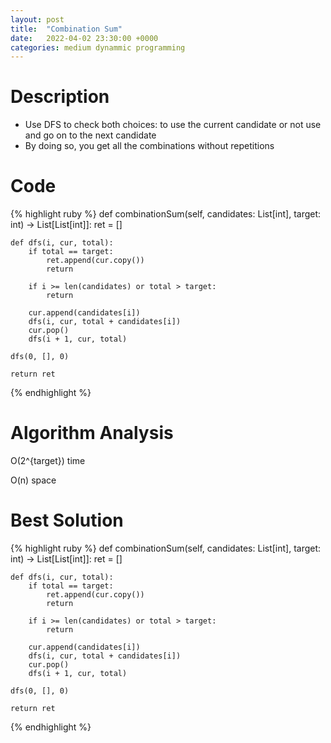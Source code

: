 ```yaml
---
layout: post
title:  "Combination Sum"
date:   2022-04-02 23:30:00 +0000
categories: medium dynammic programming
---
```

# Description
- Use DFS to check both choices: to use the current candidate or not use and go on to the next candidate
- By doing so, you get all the combinations without repetitions

# Code
{% highlight ruby %}
def combinationSum(self, candidates: List[int], target: int) -> List[List[int]]:
    ret = []
    
    def dfs(i, cur, total):
        if total == target:
            ret.append(cur.copy())
            return
        
        if i >= len(candidates) or total > target:
            return
        
        cur.append(candidates[i])
        dfs(i, cur, total + candidates[i])
        cur.pop()
        dfs(i + 1, cur, total)
    
    dfs(0, [], 0)
    
    return ret
{% endhighlight %}

# Algorithm Analysis
O(2^{target}) time

O(n) space

# Best Solution
{% highlight ruby %}
def combinationSum(self, candidates: List[int], target: int) -> List[List[int]]:
    ret = []
    
    def dfs(i, cur, total):
        if total == target:
            ret.append(cur.copy())
            return
        
        if i >= len(candidates) or total > target:
            return
        
        cur.append(candidates[i])
        dfs(i, cur, total + candidates[i])
        cur.pop()
        dfs(i + 1, cur, total)
    
    dfs(0, [], 0)
    
    return ret
{% endhighlight %}